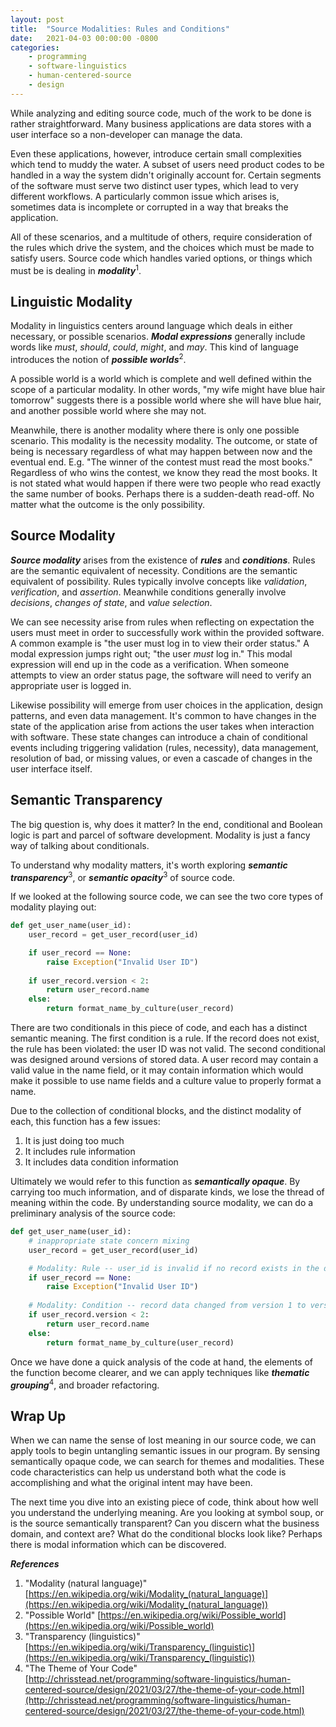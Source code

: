```yaml
---
layout: post
title:  "Source Modalities: Rules and Conditions"
date:   2021-04-03 00:00:00 -0800
categories:
    - programming
    - software-linguistics
    - human-centered-source
    - design
---
```


While analyzing and editing source code, much of the work to be done is rather straightforward. Many business applications are data stores with a user interface so a non-developer can manage the data.

Even these applications, however, introduce certain small complexities which tend to muddy the water. A subset of users need product codes to be handled in a way the system didn't originally account for. Certain segments of the software must serve two distinct user types, which lead to very different workflows. A particularly common issue which arises is, sometimes data is incomplete or corrupted in a way that breaks the application.

All of these scenarios, and a multitude of others, require consideration of the rules which drive the system, and the choices which must be made to satisfy users. Source code which handles varied options, or things which must be is dealing in **_modality_**<sup>1</sup>.<!--more-->

## Linguistic Modality ##

Modality in linguistics centers around language which deals in either necessary, or possible scenarios. **_Modal expressions_** generally include words like _must_, _should_, _could_, _might_, and _may_. This kind of language introduces the notion of **_possible worlds_**<sup>2</sup>.

A possible world is a world which is complete and well defined within the scope of a particular modality. In other words, "my wife might have blue hair tomorrow" suggests there is a possible world where she will have blue hair, and another possible world where she may not.

Meanwhile, there is another modality where there is only one possible scenario. This modality is the necessity modality. The outcome, or state of being is necessary regardless of what may happen between now and the eventual end. E.g. "The winner of the contest must read the most books." Regardless of who wins the contest, we know they read the most books. It is not stated what would happen if there were two people who read exactly the same number of books. Perhaps there is a sudden-death read-off. No matter what the outcome is the only possibility.

## Source Modality ##

**_Source modality_** arises from the existence of **_rules_** and **_conditions_**. Rules are the semantic equivalent of necessity. Conditions are the semantic equivalent of possibility. Rules typically involve concepts like _validation_, _verification_, and _assertion_. Meanwhile conditions generally involve _decisions_, _changes of state_, and _value selection_.

We can see necessity arise from rules when reflecting on expectation the users must meet in order to successfully work within the provided software. A common example is "the user must log in to view their order status." A modal expression jumps right out; "the user _must_ log in." This modal expression will end up in the code as a verification. When someone attempts to view an order status page, the software will need to verify an appropriate user is logged in.

Likewise possibility will emerge from user choices in the application, design patterns, and even data management. It's common to have changes in the state of the application arise from actions the user takes when interaction with software. These state changes can introduce a chain of conditional events including triggering validation (rules, necessity), data management, resolution of bad, or missing values, or even a cascade of changes in the user interface itself.

## Semantic Transparency ##

The big question is, why does it matter? In the end, conditional and Boolean logic is part and parcel of software development. Modality is just a fancy way of talking about conditionals.

To understand why modality matters, it's worth exploring **_semantic transparency_**<sup>3</sup>, or **_semantic opacity_**<sup>3</sup> of source code.

If we looked at the following source code, we can see the two core types of modality playing out:

```python
def get_user_name(user_id):
    user_record = get_user_record(user_id)

    if user_record == None:
        raise Exception("Invalid User ID")
    
    if user_record.version < 2:
        return user_record.name
    else:
        return format_name_by_culture(user_record)
```

There are two conditionals in this piece of code, and each has a distinct semantic meaning. The first condition is a rule. If the record does not exist, the rule has been violated: the user ID was not valid. The second conditional was designed around versions of stored data. A user record may contain a valid value in the name field, or it may contain information which would make it possible to use name fields and a culture value to properly format a name.

Due to the collection of conditional blocks, and the distinct modality of each, this function has a few issues:

1. It is just doing too much
2. It includes rule information
3. It includes data condition information

Ultimately we would refer to this function as **_semantically opaque_**. By carrying too much information, and of disparate kinds, we lose the thread of meaning within the code. By understanding source modality, we can do a preliminary analysis of the source code:

```python
def get_user_name(user_id):
    # inappropriate state concern mixing
    user_record = get_user_record(user_id)

    # Modality: Rule -- user_id is invalid if no record exists in the database
    if user_record == None:
        raise Exception("Invalid User ID")
    
    # Modality: Condition -- record data changed from version 1 to version 2
    if user_record.version < 2:
        return user_record.name
    else:
        return format_name_by_culture(user_record)
```

Once we have done a quick analysis of the code at hand, the elements of the function become clearer, and we can apply techniques like **_thematic grouping_**<sup>4</sup>, and broader refactoring. 

## Wrap Up ##

When we can name the sense of lost meaning in our source code, we can apply tools to begin untangling semantic issues in our program. By sensing semantically opaque code, we can search for themes and modalities. These code characteristics can help us understand both what the code is accomplishing and what the original intent may have been.

The next time you dive into an existing piece of code, think about how well you understand the underlying meaning. Are you looking at symbol soup, or is the source semantically transparent? Can you discern what the business domain, and context are? What do the conditional blocks look like? Perhaps there is modal information which can be discovered.

**_References_**

1. "Modality (natural language)" [https://en.wikipedia.org/wiki/Modality_(natural_language)](https://en.wikipedia.org/wiki/Modality_(natural_language))
2. "Possible World" [https://en.wikipedia.org/wiki/Possible_world](https://en.wikipedia.org/wiki/Possible_world)
3. "Transparency (linguistics)" [https://en.wikipedia.org/wiki/Transparency_(linguistic)](https://en.wikipedia.org/wiki/Transparency_(linguistic))
4. "The Theme of Your Code" [http://chrisstead.net/programming/software-linguistics/human-centered-source/design/2021/03/27/the-theme-of-your-code.html](http://chrisstead.net/programming/software-linguistics/human-centered-source/design/2021/03/27/the-theme-of-your-code.html)
